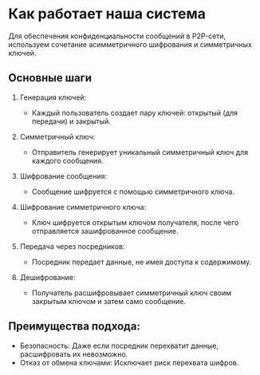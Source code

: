 # Как работает наша система

Для обеспечения конфиденциальности сообщений в P2P-сети, используем сочетание асимметричного шифрования и симметричных ключей. 

## Основные шаги

1. Генерация ключей:
   - Каждый пользователь создает пару ключей: открытый (для передачи) и закрытый.

2. Симметричный ключ:
   - Отправитель генерирует уникальный симметричный ключ для каждого сообщения.

3. Шифрование сообщения:
   - Сообщение шифруется с помощью симметричного ключа. 

4. Шифрование симметричного ключа:
   - Ключ шифруется открытым ключом получателя, после чего отправляется зашифрованное сообщение.

5. Передача через посредников:
   - Посредник передает данные, не имея доступа к содержимому.

6. Дешифрование:
   - Получатель расшифровывает симметричный ключ своим закрытым ключом и затем само сообщение.

## Преимущества подхода:

- Безопасность: Даже если посредник перехватит данные, расшифровать их невозможно.
- Отказ от обмена ключами: Исключает риск перехвата шифров.
